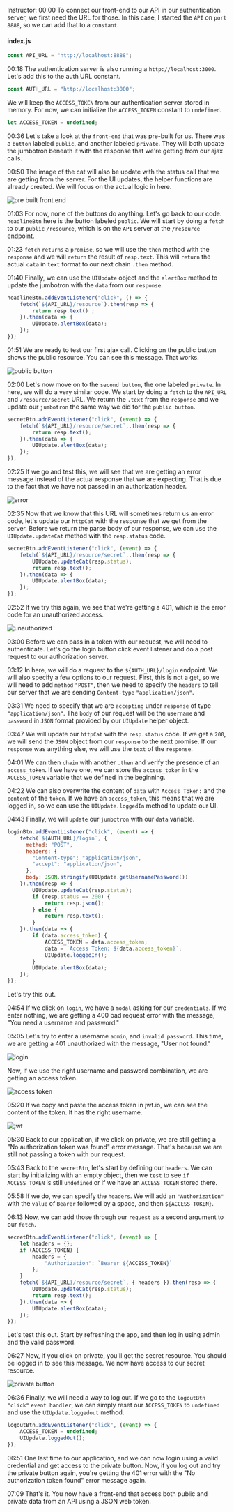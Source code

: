 Instructor: 00:00 To connect our front-end to our API in our authentication server, we first need the URL for those. In this case, I started the `API` on `port` `8888`, so we can add that to a `constant`.

#### index.js
```javascript
const API_URL = "http://localhost:8888";
```

00:18 The authentication server is also running a `http://localhost:3000`. Let's add this to the auth URL constant. 

```javascript
const AUTH_URL = "http://localhost:3000";
```

We will keep the `ACCESS_TOKEN` from our authentication server stored in memory. For now, we can initialize the `ACCESS_TOKEN` constant to `undefined`.

```javascript
let ACCESS_TOKEN = undefined;
```

00:36 Let's take a look at the `front-end` that was pre-built for us. There was a `button` labeled `public`, and another labeled `private`. They will both update the jumbotron beneath it with the response that we're getting from our ajax calls.

00:50 The image of the cat will also be update with the status call that we are getting from the server. For the UI updates, the helper functions are already created. We will focus on the actual logic in here.

![pre built front end](../images/express-connect-a-front-end-to-a-secure-api-using-jwts-pre-built-front-end.png)

01:03 For now, none of the buttons do anything. Let's go back to our code. `headlineBtn` here is the button labeled `public`. We will start by doing a `fetch` to our `public` `/resource`, which is on the `API` server at the `/resource` endpoint.

01:23 `fetch` `returns` a `promise`, so we will use the `then` method with the `response` and we will `return` the result of `resp.text`. This will `return` the actual `data` in `text` format to our next chain `.then` method.

01:40 Finally, we can use the `UIUpdate` object and the `alertBox` method to update the jumbotron with the `data` from our `response`.

```javascript
headlineBtn.addEventListener("click", () => {
	fetch(`${API_URL}/resource`).then(resp => {
		return resp.text() ;
	}).then(data => {
		UIUpdate.alertBox(data);
	});
});
```

01:51 We are ready to test our first ajax call. Clicking on the public button shows the public resource. You can see this message. That works.

![public button](../images/express-connect-a-front-end-to-a-secure-api-using-jwts-public-button.png)

02:00 Let's now move on to the `second button`, the one labeled `private`. In here, we will do a very similar code. We start by doing a `fetch` to the `API_URL` and `/resource/secret` URL. We return the `.text` from the `response` and we update our `jumbotron` the same way we did for the `public button`.

```javascript
secretBtn.addEventListener("click", (event) => {
	fetch(`${API_URL}/resource/secret`,.then(resp => {
		return resp.text();
	}).then(data => {
		UIUpdate.alertBox(data);
	});
});
```

02:25 If we go and test this, we will see that we are getting an error message instead of the actual response that we are expecting. That is due to the fact that we have not passed in an authorization header.

![error](../images/express-connect-a-front-end-to-a-secure-api-using-jwts-error.png)

02:35 Now that we know that this URL will sometimes return us an error code, let's update our `httpCat` with the response that we get from the server. Before we return the parse body of our response, we can use the `UIUpdate.updateCat` method with the `resp.status` code.

```javascript
secretBtn.addEventListener("click", (event) => {
	fetch(`${API_URL}/resource/secret`,.then(resp => {
        UIUpdate.updateCat(resp.status);
		return resp.text();
	}).then(data => {
		UIUpdate.alertBox(data);
	});
});
```

02:52 If we try this again, we see that we're getting a 401, which is the error code for an unauthorized access.

![unauthorized](../images/express-connect-a-front-end-to-a-secure-api-using-jwts-unauthorized.png)

03:00 Before we can pass in a token with our request, we will need to authenticate. Let's go the login button click event listener and do a post request to our authorization server.

03:12 In here, we will do a request to the `${AUTH_URL}/login` endpoint. We will also specify a few options to our request. First, this is not a get, so we will need to add `method` `"POST"`, then we need to specify the `headers` to tell our server that we are sending `Content-type` `"application/json"`.

03:31 We need to specify that we are `accepting` under `response` of type `"application/json"`. The `body` of our request will be the `username` and `password` in `JSON` format provided by our `UIUpdate` helper object.

03:47 We will update our `httpCat` with the `resp.status` code. If we get a `200`, we will send the `JSON` object from our `response` to the next promise. If our `response` was anything else, we will use the `text` of the `response`.

04:01 We can then `chain` with another `.then` and verify the presence of an `access_token`. If we have one, we can store the `access_token` in the `ACCESS_TOKEN` variable that we defined in the beginning.

04:22 We can also overwrite the content of `data` with `Access Token:` and the `content` of the `token`. If we have an `access_token`, this means that we are logged in, so we can use the `UIUpdate.loggedIn` method to update our UI.

04:43 Finally, we will `update` our `jumbotron` with our `data` variable. 

```javascript
loginBtn.addEventListener("click", (event) => {
	fetch(`${AUTH_URL}/login`, {
      method: "POST",
      headers: {
        "Content-type": "application/json",
        "accept": "application/json",
      },
      body: JSON.stringify(UIUpdate.getUsernamePassword())
    }).then(resp => {
    	UIUpdate.updateCat(resp.status);
    	if (resp.status == 200) {
    		return resp.json();
    	} else {
    		return resp.text();
    	}
	}).then(data => {
		if (data.access_token) {
			ACCESS_TOKEN = data.access_token;
			data = `Access Token: ${data.access_token}`;
			UIUpdate.loggedIn();
		}
		UIUpdate.alertBox(data);
	});
});
```

Let's try this out.

04:54 If we click on `login`, we have a `modal` asking for our `credentials`. If we enter nothing, we are getting a 400 bad request error with the message, "You need a username and password."

05:05 Let's try to enter a username `admin`, and `invalid password`. This time, we are getting a 401 unauthorized with the message, "User not found." 

![login](../images/express-connect-a-front-end-to-a-secure-api-using-jwts-login.png)

Now, if we use the right username and password combination, we are getting an access token.

![access token](../images/express-connect-a-front-end-to-a-secure-api-using-jwts-access-token.png)

05:20 If we copy and paste the access token in jwt.io, we can see the content of the token. It has the right username.

![jwt](../images/express-connect-a-front-end-to-a-secure-api-using-jwts-jwt.png)

05:30 Back to our application, if we click on private, we are still getting a "No authorization token was found" error message. That's because we are still not passing a token with our request.

05:43 Back to the `secretBtn`, let's start by defining our `headers`. We can start by initializing with an empty object, then we `test` to see `if` `ACCESS_TOKEN` is still `undefined` or if we have an `ACCESS_TOKEN` stored there.

05:58 If we do, we can specify the `headers`. We will add an `"Authorization"` with the `value` of `Bearer` followed by a space, and then 
`${ACCESS_TOKEN}`.

06:13 Now, we can add those through our `request` as a second argument to our `fetch`. 

```javascript
secretBtn.addEventListener("click", (event) => {
	let headers = {};
	if (ACCESS_TOKEN) {
		headers = {
			"Authorization": `Bearer ${ACCESS_TOKEN}`
		};
	}
	fetch(`${API_URL}/resource/secret`, { headers }).then(resp => {
		UIUpdate.updateCat(resp.status);
		return resp.text();
	}).then(data => {
		UIUpdate.alertBox(data);
	});
});
```

Let's test this out. Start by refreshing the app, and then log in using admin and the valid password.

06:27 Now, if you click on private, you'll get the secret resource. You should be logged in to see this message. We now have access to our secret resource.

![private button](../images/express-connect-a-front-end-to-a-secure-api-using-jwts-private-button.png)

06:36 Finally, we will need a way to log out. If we go to the `logoutBtn` `"click"` `event handler`, we can simply reset our `ACCESS_TOKEN` to `undefined` and use the `UIUpdate.loggedout` method.

```javascript
logoutBtn.addEventListener("click", (event) => {
	ACCESS_TOKEN = undefined;
	UIUpdate.loggedOut();
});
```

06:51 One last time to our application, and we can now login using a valid credential and get access to the private button. Now, if you log out and try the private button again, you're getting the 401 error with the "No authorization token found" error message again.

07:09 That's it. You now have a front-end that access both public and private data from an API using a JSON web token.